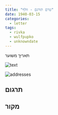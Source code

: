 ```yaml
---
title: "טרם תורגם - וולף"
date: 1940-03-15
categories:
  - letter
tags:
  - rivka
  - wulfpupko
  - unknowndate
---
```


תאריך משוער

![text](/pupko-papers/assets/images/1940-03-15-content.jpg)

![addresses](/pupko-papers/assets/images/1940-03-15-addresses.jpg)

## תרגום


## מקור
